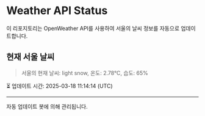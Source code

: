 
# Weather API Status

이 리포지토리는 OpenWeather API를 사용하여 서울의 날씨 정보를 자동으로 업데이트합니다.

## 현재 서울 날씨
> 서울의 현재 날씨: light snow, 온도: 2.78°C, 습도: 65%

⏳ 업데이트 시간: 2025-03-18 11:14:14 (UTC)

---
자동 업데이트 봇에 의해 관리됩니다.
